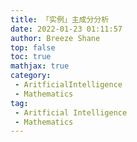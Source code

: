 ```yaml
---
title: 「实例」主成分分析
date: 2022-01-23 01:11:57
author: Breeze Shane
top: false
toc: true
mathjax: true
category: 
 - AritficialIntelligence
 - Mathematics
tag: 
 - Aritficial Intelligence
 - Mathematics
---
```

